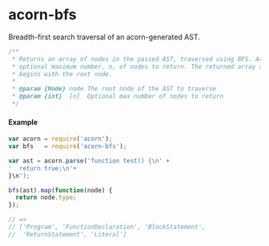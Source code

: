 # acorn-bfs

Breadth-first search traversal of an acorn-generated AST.

``` javascript
/**
 * Returns an array of nodes in the passed AST, traversed using BFS. Accepts an
 * optional maximum number, n, of nodes to return. The returned array always
 * begins with the root node.
 *
 * @param {Node} node The root node of the AST to traverse
 * @param {int}  [n]  Optional max number of nodes to return
 */
```

#### Example

``` javascript
var acorn = require('acorn');
var bfs   = require('acorn-bfs');

var ast = acorn.parse('function test() {\n' +
'  return true;\n'+
}\n');

bfs(ast).map(function(node) {
  return node.type;
});

// =>
// ['Program', 'FunctionDeclaration', 'BlockStatement',
//  'ReturnStatement', 'Literal']
```